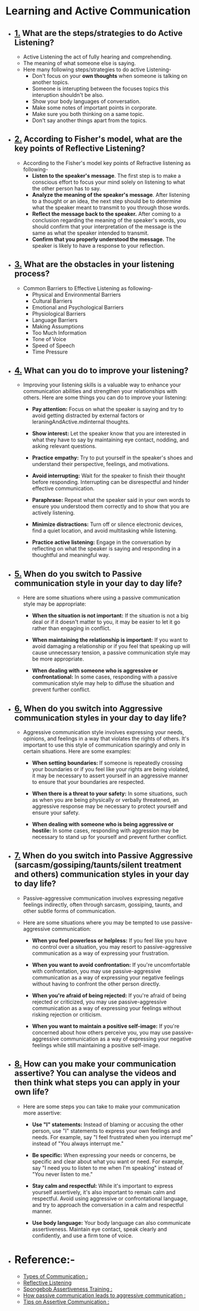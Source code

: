 # Learning and Active Communication

* ## [1.](leraningAndActive.md) What are the steps/strategies to do Active Listening?
    * Active Listening the act of fully hearing and comprehending.
    * The meaning of what someone else is saying.
    * Here many following steps/strategies to do active Listening-
        * Don't focus on your <b>own thoughts</b> when someone is talking on another topics.
        * Someone is interupting between the focuses topics this interuption shouldn't be also.
        * Show your body languages of conversation.
        * Make some notes of important points in corporate.
        * Make sure you both thinking on a same topic.
        * Don't say another things apart from the topics.
* ## [2.](leraningAndActive.md) According to Fisher's model, what are the key points of Reflective Listening?
    * According to the Fisher's model key points of Refractive listening as following-
        * <b>Listen to the speaker's message</b>. The first step is to make a conscious effort to focus your mind solely on listening to what the other person has to say. 
        * <b>Analyze the meaning of the speaker's message</b>. After listening to a thought or an idea, the next step should be to determine what the speaker meant to transmit to you through those words.
        * <b>Reflect the message back to the speaker.</b> After coming to a conclusion regarding the meaning of the speaker's words, you should confirm that your interpretation of the message is the same as what the speaker intended to transmit. 
        * <b> Confirm that you properly understood the message.</b> The speaker is likely to have a response to your reflection.
* ## [3.](leraningAndActive.md) What are the obstacles in your listening process?
    * Common Barriers to Effective Listening as following-
        * Physical and Environmental Barriers
        * Cultural Barriers
        * Emotional and Psychological Barriers
        * Physiological Barriers
        * Language Barriers
        * Making Assumptions
        * Too Much Information
        * Tone of Voice
        * Speed of Speech
        * Time Pressure
* ## [4.](leraningAndActive.md) What can you do to improve your listening?
    * Improving your listening skills is a valuable way to enhance your communication abilities and strengthen your relationships with others. Here are some things you can do to improve your listening:

        * <b>Pay attention:</b> Focus on what the speaker is saying and try to avoid getting distracted by external factors or leraningAndActive.mdinternal thoughts.

        * <b>Show interest:</b> Let the speaker know that you are interested in what they have to say by maintaining eye contact, nodding, and asking relevant questions.

        * <b>Practice empathy:</b> Try to put yourself in the speaker's shoes and understand their perspective, feelings, and motivations.

        * <b>Avoid interrupting:</b> Wait for the speaker to finish their thought before responding. Interrupting can be disrespectful and hinder effective communication.

        * <b>Paraphrase:</b> Repeat what the speaker said in your own words to ensure you understood them correctly and to show that you are actively listening.

        * <b>Minimize distractions:</b> Turn off or silence electronic devices, find a quiet location, and avoid multitasking while listening.

        * <b>Practice active listening:</b> Engage in the conversation by reflecting on what the speaker is saying and responding in a thoughtful and meaningful way.
* ## [5.](leraningAndActive.md) When do you switch to Passive communication style in your day to day life?
    * Here are some situations where using a passive communication style may be appropriate:

        * <b>When the situation is not important:</b> If the situation is not a big deal or if it doesn't matter to you, it may be easier to let it go rather than engaging in conflict.

        * <b>When maintaining the relationship is important:</b> If you want to avoid damaging a relationship or if you feel that speaking up will cause unnecessary tension, a passive communication style may be more appropriate.

        * <b>When dealing with someone who is aggressive or confrontational:</b> In some cases, responding with a passive communication style may help to diffuse the situation and prevent further conflict.
* ## [6.](leraningAndActive.md) When do you switch into Aggressive communication styles in your day to day life?
    * Aggressive communication style involves expressing your needs, opinions, and feelings in a way that violates the rights of others.  It's important to use this style of communication sparingly and only in certain situations. Here are some examples:
        * <b>When setting boundaries: </b>If someone is repeatedly crossing your boundaries or if you feel like your rights are being violated, it may be necessary to assert yourself in an aggressive manner to ensure that your boundaries are respected.

        * <b>When there is a threat to your safety:</b> In some situations, such as when you are being physically or verbally threatened, an aggressive response may be necessary to protect yourself and ensure your safety.

        * <b>When dealing with someone who is being aggressive or hostile:</b> In some cases, responding with aggression may be necessary to stand up for yourself and prevent further conflict.
* ## [7.](leraningAndActive.md) When do you switch into Passive Aggressive (sarcasm/gossiping/taunts/silent treatment and others) communication styles in your day to day life?
    * Passive-aggressive communication involves expressing negative feelings indirectly, often through sarcasm, gossiping, taunts, and other subtle forms of communication.

    * Here are some situations where you may be tempted to use passive-aggressive communication:

        * <b>When you feel powerless or helpless:</b> If you feel like you have no control over a situation, you may resort to passive-aggressive communication as a way of expressing your frustration.

        * <b>When you want to avoid confrontation:</b> If you're uncomfortable with confrontation, you may use passive-aggressive communication as a way of expressing your negative feelings without having to confront the other person directly.

        * <b>When you're afraid of being rejected:</b> If you're afraid of being rejected or criticized, you may use passive-aggressive communication as a way of expressing your feelings without risking rejection or criticism.

        * <b>When you want to maintain a positive self-image:</b> If you're concerned about how others perceive you, you may use passive-aggressive communication as a way of expressing your negative feelings while still maintaining a positive self-image.
* ## [8.](leraningAndActive.md) How can you make your communication assertive? You can analyse the videos and then think what steps you can apply in your own life?
    * Here are some steps you can take to make your communication more assertive:

        * <b>Use "I" statements:</b> Instead of blaming or accusing the other person, use "I" statements to express your own feelings and needs. For example, say "I feel frustrated when you interrupt me" instead of "You always interrupt me."

        * <b>Be specific:</b> When expressing your needs or concerns, be specific and clear about what you want or need. For example, say "I need you to listen to me when I'm speaking" instead of "You never listen to me."

        * <b>Stay calm and respectful:</b> While it's important to express yourself assertively, it's also important to remain calm and respectful. Avoid using aggressive or confrontational language, and try to approach the conversation in a calm and respectful manner.

        * <b>Use body language:</b> Your body language can also communicate assertiveness. Maintain eye contact, speak clearly and confidently, and use a firm tone of voice.


* # Reference:-
    * [Types of Communication : ](https://www.youtube.com/watch?v=yjOWXsDt87Y)
    * [Reflective Listening](https://en.wikipedia.org/wiki/Reflective_listening)
    * [Spongebob Assertiveness Training :](https://www.youtube.com/watch?v=SYuboi4GWO4)
    * [How passive communication leads to aggressive communication :](https://www.youtube.com/watch?v=BanqlGZSWiI)
    * [Tips on Assertive Communication :](https://www.youtube.com/watch?v=vlwmfiCb-vc)